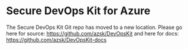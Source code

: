 
# Secure DevOps Kit for Azure

   The Secure DevOps Kit Git repo has moved to a new location.
    Please go here for source: https://github.com/azsk/DevOpsKit and here for docs: https://github.com/azsk/DevOpsKit-docs


